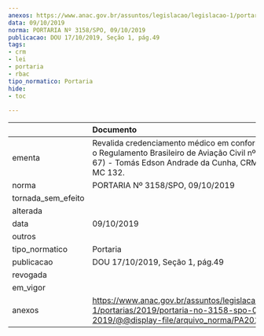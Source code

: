 ```yaml
---
anexos: https://www.anac.gov.br/assuntos/legislacao/legislacao-1/portarias/2019/portaria-no-3158-spo-09-10-2019/@@display-file/arquivo_norma/PA2019-3158.pdf
data: 09/10/2019
norma: PORTARIA Nº 3158/SPO, 09/10/2019
publicacao: DOU 17/10/2019, Seção 1, pág.49
tags:
- crm
- lei
- portaria
- rbac
tipo_normatico: Portaria
hide: 
- toc 
 
---
```


|                    | Documento                                                                                                                                                            |
|:-------------------|:---------------------------------------------------------------------------------------------------------------------------------------------------------------------|
| ementa             | Revalida credenciamento médico em conformidade com o Regulamento Brasileiro de Aviação Civil nº 67 (RBAC nº 67) - Tomás Edson Andrade da Cunha, CRM-PR 8540, MC 132. |
| norma              | PORTARIA Nº 3158/SPO, 09/10/2019                                                                                                                                     |
| tornada_sem_efeito |                                                                                                                                                                      |
| alterada           |                                                                                                                                                                      |
| data               | 09/10/2019                                                                                                                                                           |
| outros             |                                                                                                                                                                      |
| tipo_normatico     | Portaria                                                                                                                                                             |
| publicacao         | DOU 17/10/2019, Seção 1, pág.49                                                                                                                                      |
| revogada           |                                                                                                                                                                      |
| em_vigor           |                                                                                                                                                                      |
| anexos             | https://www.anac.gov.br/assuntos/legislacao/legislacao-1/portarias/2019/portaria-no-3158-spo-09-10-2019/@@display-file/arquivo_norma/PA2019-3158.pdf                 |